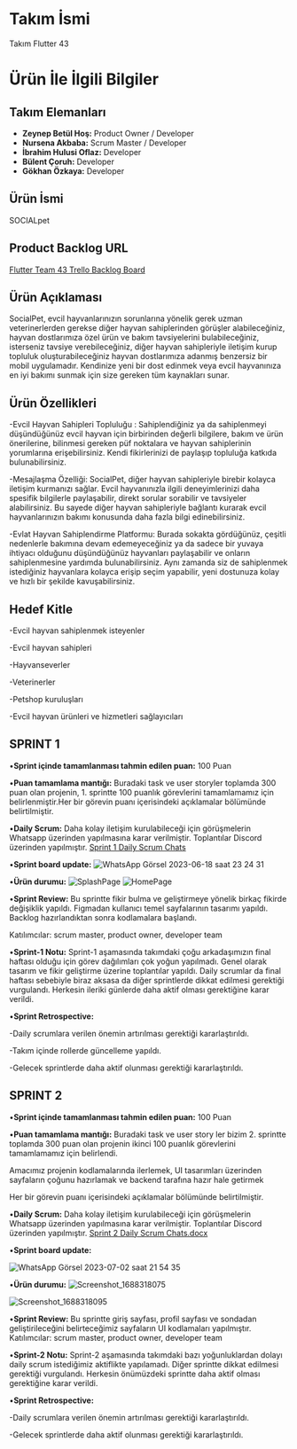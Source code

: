 # **Takım İsmi**

Takım Flutter 43

# Ürün İle İlgili Bilgiler

## Takım Elemanları
- **Zeynep Betül Hoş:** Product Owner / Developer
- **Nursena Akbaba:** Scrum Master / Developer
- **İbrahim Hulusi Oflaz:** Developer
- **Bülent Çoruh:** Developer
- **Gökhan Özkaya:** Developer

## Ürün İsmi

SOCIALpet

## Product Backlog URL

[Flutter Team 43 Trello Backlog Board](https://trello.com/invite/flutter_team_43/ATTIc57240f482ec42e2e78f4ce442566b1d5A7E4877)

## Ürün Açıklaması

SocialPet, evcil hayvanlarınızın sorunlarına yönelik gerek uzman veterinerlerden gerekse diğer hayvan sahiplerinden görüşler alabileceğiniz, hayvan dostlarımıza özel ürün ve bakım tavsiyelerini bulabileceğiniz, isterseniz tavsiye verebileceğiniz, diğer hayvan sahipleriyle iletişim kurup topluluk oluşturabileceğiniz hayvan dostlarımıza adanmış benzersiz bir mobil uygulamadır. Kendinize yeni bir dost edinmek veya evcil hayvanınıza en iyi bakımı sunmak için size gereken tüm kaynakları sunar.



## Ürün Özellikleri

-Evcil Hayvan Sahipleri Topluluğu : Sahiplendiğiniz ya da sahiplenmeyi düşündüğünüz evcil hayvan için birbirinden değerli bilgilere, bakım ve ürün önerilerine, bilinmesi gereken püf noktalara ve hayvan sahiplerinin yorumlarına erişebilirsiniz. Kendi fikirlerinizi de paylaşıp topluluğa katkıda bulunabilirsiniz.

-Mesajlaşma Özelliği: SocialPet, diğer hayvan sahipleriyle birebir kolayca iletişim kurmanızı sağlar. Evcil hayvanınızla ilgili deneyimlerinizi daha spesifik bilgilerle paylaşabilir, direkt sorular sorabilir ve tavsiyeler alabilirsiniz. Bu sayede diğer hayvan sahipleriyle bağlantı kurarak evcil hayvanlarınızın bakımı konusunda daha fazla bilgi edinebilirsiniz.

-Evlat Hayvan Sahiplendirme Platformu: Burada sokakta gördüğünüz, çeşitli nedenlerle bakımına devam edemeyeceğiniz ya da sadece bir yuvaya ihtiyacı olduğunu düşündüğünüz hayvanları paylaşabilir ve onların sahiplenmesine yardımda bulunabilirsiniz. Aynı zamanda siz de sahiplenmek istediğiniz hayvanlara kolayca erişip seçim yapabilir, yeni dostunuza kolay ve hızlı bir şekilde kavuşabilirsiniz.



## Hedef Kitle

-Evcil hayvan sahiplenmek isteyenler

-Evcil hayvan sahipleri

-Hayvanseverler

-Veterinerler

-Petshop kuruluşları

-Evcil hayvan ürünleri ve hizmetleri sağlayıcıları

## SPRINT 1

•**Sprint içinde tamamlanması tahmin edilen puan:** 100 Puan

•**Puan tamamlama mantığı:** Buradaki task ve user storyler toplamda 300 puan olan projenin, 1. sprintte 100 puanlık görevlerini tamamlamamız için belirlenmiştir.Her bir görevin puanı içerisindeki açıklamalar bölümünde belirtilmiştir.

•**Daily Scrum:**  Daha kolay iletişim kurulabileceği için görüşmelerin Whatsapp üzerinden yapılmasına karar verilmiştir. Toplantılar Discord üzerinden yapılmıştır. 
[ Sprint 1 Daily Scrum Chats](https://github.com/ihoflaz/f_43_bootcamp/files/11782315/DailyScrumChat.docx)


•**Sprint board update:**
![WhatsApp Görsel 2023-06-18 saat 23 24 31](https://github.com/ihoflaz/f_43_bootcamp/assets/135666365/c1b7611d-65c5-4580-861c-c1e0614784b5)



•**Ürün durumu:**
![SplashPage](https://github.com/ihoflaz/f_43_bootcamp/assets/135666365/2659d4a8-0564-4f70-8fce-bfe1796f28ec)
![HomePage](https://github.com/ihoflaz/f_43_bootcamp/assets/135666365/af85f46f-3c22-46ff-a7e1-9ecccaeb5ce1)




•**Sprint Review:** Bu sprintte fikir bulma ve geliştirmeye yönelik birkaç fikirde değişiklik yapıldı. Figmadan kullanıcı temel sayfalarının tasarımı yapıldı. Backlog hazırlandıktan sonra kodlamalara başlandı. 

Katılımcılar: scrum master, product owner, developer team

•**Sprint-1 Notu:** Sprint-1 aşamasında takımdaki çoğu arkadaşımızın final haftası olduğu için görev dağılımları çok yoğun yapılmadı. Genel olarak tasarım ve fikir geliştirme üzerine toplantılar yapıldı. Daily scrumlar da final haftası sebebiyle biraz aksasa da diğer sprintlerde dikkat edilmesi gerektiği vurgulandı. Herkesin ileriki günlerde daha aktif olması gerektiğine karar verildi. 

•**Sprint Retrospective:** 

-Daily scrumlara verilen önemin artırılması gerektiği kararlaştırıldı.

-Takım içinde rollerde güncelleme yapıldı.

-Gelecek sprintlerde daha aktif olunması gerektiği kararlaştırıldı.


## SPRINT 2

•**Sprint içinde tamamlanması tahmin edilen puan:** 100 Puan

•**Puan tamamlama mantığı:** Buradaki task ve user story ler bizim 2. sprintte toplamda 300 puan olan projenin ikinci 100 puanlık görevlerini tamamlamamız için belirlendi.

Amacımız projenin kodlamalarında ilerlemek, UI tasarımları üzerinden sayfaların çoğunu hazırlamak ve backend tarafına hazır hale getirmek

Her bir görevin puanı içerisindeki açıklamalar bölümünde belirtilmiştir.

•**Daily Scrum:**  Daha kolay iletişim kurulabileceği için görüşmelerin Whatsapp üzerinden yapılmasına karar verilmiştir. Toplantılar Discord üzerinden yapılmıştır. 
[Sprint 2 Daily Scrum Chats.docx](https://github.com/ihoflaz/f_43_bootcamp/files/11930177/Sprint.2.Daily.Scrum.Chats.docx)



•**Sprint board update:**

![WhatsApp Görsel 2023-07-02 saat 21 54 35](https://github.com/ihoflaz/f_43_bootcamp/assets/135666365/99c03a44-e2c3-4ef2-a49a-fb1f9e7d9c2b)



•**Ürün durumu:**
![Screenshot_1688318075](https://github.com/ihoflaz/f_43_bootcamp/assets/135666365/d7d4a195-d81c-4559-99ed-cfb2afbd986f)

![Screenshot_1688318095](https://github.com/ihoflaz/f_43_bootcamp/assets/135666365/e5684239-a3b5-4951-a3d0-30f5c5fcde0a)


•**Sprint Review:** Bu sprintte giriş sayfası, profil sayfası ve sondadan geliştirileceğini belirteceğimiz sayfaların UI kodlamaları yapılmıştır. 
Katılımcılar: scrum master, product owner, developer team

•**Sprint-2 Notu:** Sprint-2 aşamasında takımdaki bazı yoğunluklardan dolayı daily scrum istediğimiz aktiflikte yapılamadı. Diğer sprintte dikkat edilmesi gerektiği vurgulandı. Herkesin önümüzdeki sprintte daha aktif olması gerektiğine karar verildi. 

•**Sprint Retrospective:** 

-Daily scrumlara verilen önemin artırılması gerektiği kararlaştırıldı.

-Gelecek sprintlerde daha aktif olunması gerektiği kararlaştırıldı.






